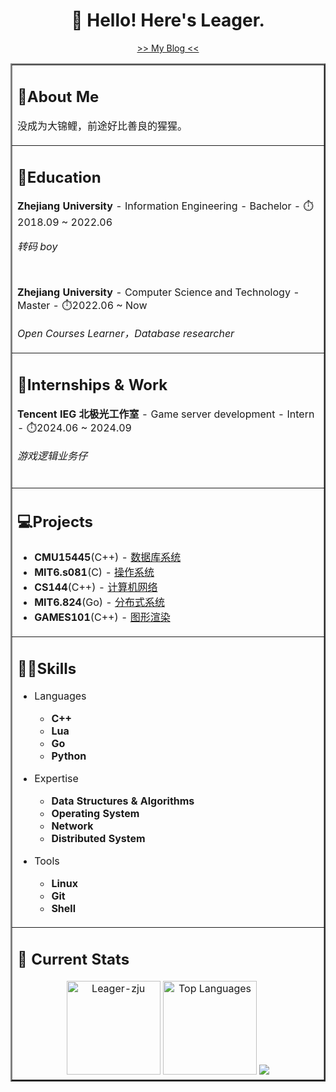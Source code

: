 <div align="center">

# 👋 Hello! Here's Leager.

<a href="https://leager-zju.github.io/">>> My Blog <<</a>

</div>

<table border="2">

<tr><td>

## 🥰About Me

没成为大锦鲤，前途好比善良的猩猩。

</td></tr>

<!-- #################################################################################################### -->

<tr><td>

## 🏫Education

<b>Zhejiang University</b> - Information Engineering - Bachelor - ⏱️2018.09 ~ 2022.06

<i>转码 boy</i>

<br>

<b>Zhejiang University</b> - Computer Science and Technology - Master - ⏱️2022.06 ~ Now

<i>Open Courses Learner，Database researcher</i>

</td></tr>

<!-- #################################################################################################### -->

<tr><td>

## 💼Internships & Work


<b>Tencent IEG 北极光工作室</b> - Game server development - Intern - ⏱️2024.06 ~ 2024.09

<i>游戏逻辑业务仔</i>

<br>

<!-- <b>DolphinDB</b> - Database kernel development - Intern - ⏱️2023.12 ~ 2024.04

<i>流数据引擎研发、Runtime 性能优化、流数据高可用</i> -->

</td></tr>

<!-- #################################################################################################### -->

<tr><td>

## 💻Projects

- **CMU15445**(C++) - [数据库系统](https://github.com/Leager-zju/CMU15-445)
- **MIT6.s081**(C) - [操作系统](https://github.com/Leager-zju/MIT-6.s081)
- **CS144**(C++) - [计算机网络](https://github.com/Leager-zju/CS144)
- **MIT6.824**(Go) - [分布式系统](https://github.com/Leager-zju/MIT6.824)
- **GAMES101**(C++) - [图形渲染](https://github.com/Leager-zju/GAMES101)

</td></tr>

<!-- #################################################################################################### -->

<tr><td>

## 💪🏻Skills

- Languages
  - **C++**
  - **Lua**
  - **Go**
  - **Python**

- Expertise
  - **Data Structures & Algorithms**
  - **Operating System**
  - **Network**
  - **Distributed System**

- Tools
  - **Linux**
  - **Git**
  - **Shell**

</td></tr>

<!-- #################################################################################################### -->

<tr><td>

## 🌱 Current Stats

<div align="center">

<!-- Used from https://github.com/anuraghazra/github-readme-stats -->
<img src="https://github-readme-stats.vercel.app/api?username=Leager-zju&rank_icon=github&show_icons=true" alt="Leager-zju" height="150">
<img src="https://github-readme-stats.vercel.app/api/top-langs/?username=Leager-zju&layout=compact" alt="Top Languages" height="150">

<picture>
  <source srcset="https://cdn.jsdelivr.net/gh/Leager-zju/Leager-zju/profile-3d-contrib/profile-night-rainbow.svg" media="(prefers-color-scheme: dark)">
  <source srcset="https://cdn.jsdelivr.net/gh/Leager-zju/Leager-zju/profile-3d-contrib/profile-gitblock.svg" media="(prefers-color-scheme: light)">
  <img src="https://cdn.jsdelivr.net/gh/Leager-zju/Leager-zju/profile-3d-contrib/profile-night-rainbow.svg">
</picture>

</div>

</td></tr>

</table>
